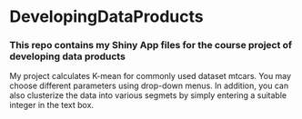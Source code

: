 # DevelopingDataProducts
### This repo contains my Shiny App files for the course project of developing data products

My project calculates K-mean for commonly used dataset mtcars. 
You may choose different parameters using drop-down menus. In addition, you can also clusterize the data into various segmets by simply entering a suitable integer in the text box.
